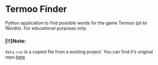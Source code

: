# Termoo Finder
Python application to find possible words for the game Termoo (pt-br Wordle). For educational purposes only. 

### [!!]Note:
`data.csv` is a copied file from a existing project. You can find it's original repo [here](https://github.com/fserb/pt-br.git)

